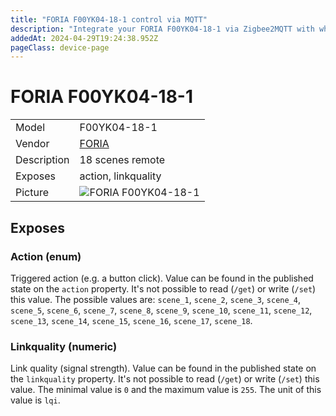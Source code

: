 ```yaml
---
title: "FORIA F00YK04-18-1 control via MQTT"
description: "Integrate your FORIA F00YK04-18-1 via Zigbee2MQTT with whatever smart home infrastructure you are using without the vendor's bridge or gateway."
addedAt: 2024-04-29T19:24:38.952Z
pageClass: device-page
---
```


<!-- !!!! -->
<!-- ATTENTION: This file is auto-generated through docgen! -->
<!-- You can only edit the "Notes"-Section between the two comment lines "Notes BEGIN" and "Notes END". -->
<!-- Do not use h1 or h2 heading within "## Notes"-Section. -->
<!-- !!!! -->

# FORIA F00YK04-18-1

|     |     |
|-----|-----|
| Model | F00YK04-18-1  |
| Vendor  | [FORIA](/supported-devices/#v=FORIA)  |
| Description | 18 scenes remote |
| Exposes | action, linkquality |
| Picture | ![FORIA F00YK04-18-1](https://www.zigbee2mqtt.io/images/devices/F00YK04-18-1.png) |


<!-- Notes BEGIN: You can edit here. Add "## Notes" headline if not already present. -->


<!-- Notes END: Do not edit below this line -->




## Exposes

### Action (enum)
Triggered action (e.g. a button click).
Value can be found in the published state on the `action` property.
It's not possible to read (`/get`) or write (`/set`) this value.
The possible values are: `scene_1`, `scene_2`, `scene_3`, `scene_4`, `scene_5`, `scene_6`, `scene_7`, `scene_8`, `scene_9`, `scene_10`, `scene_11`, `scene_12`, `scene_13`, `scene_14`, `scene_15`, `scene_16`, `scene_17`, `scene_18`.

### Linkquality (numeric)
Link quality (signal strength).
Value can be found in the published state on the `linkquality` property.
It's not possible to read (`/get`) or write (`/set`) this value.
The minimal value is `0` and the maximum value is `255`.
The unit of this value is `lqi`.

